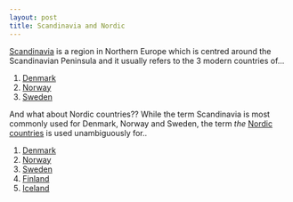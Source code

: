 ```yaml
---
layout: post
title: Scandinavia and Nordic
---
```


[Scandinavia](http://en.wikipedia.org/wiki/Scandinavia) is a region in Northern Europe which is centred around the Scandinavian Peninsula and it usually refers to the 3 modern countries of...
1. [Denmark](http://en.wikipedia.org/wiki/History_of_Denmark "History of Denmark")
2. [Norway](http://en.wikipedia.org/wiki/History_of_Norway "History of Norway")
3. [Sweden](http://en.wikipedia.org/wiki/History_of_Sweden "History of Sweden")

And what about Nordic countries?? While the term Scandinavia is most commonly used for Denmark, Norway and Sweden, the term _the_ [Nordic countries](http://en.wikipedia.org/wiki/Nordic_countries "Nordic countries") is used unambiguously for..
1. [Denmark](http://en.wikipedia.org/wiki/History_of_Denmark "History of Denmark")
2. [Norway](http://en.wikipedia.org/wiki/History_of_Norway "History of Norway")
3. [Sweden](http://en.wikipedia.org/wiki/History_of_Sweden "History of Sweden")
4. [Finland](http://en.wikipedia.org/wiki/History_of_Finland "History of Finland")
5. [Iceland](http://en.wikipedia.org/wiki/History_of_Iceland "History of Iceland")
